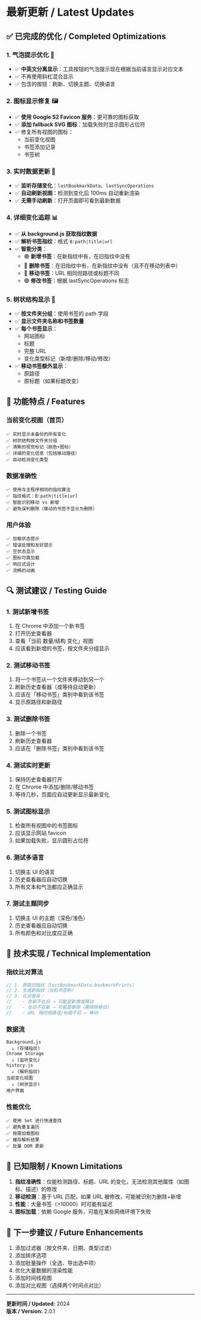# 最新更新 / Latest Updates

## ✅ 已完成的优化 / Completed Optimizations

### 1. 气泡提示优化 🔧
- ✅ **中英文分离显示**：工具按钮的气泡提示现在根据当前语言显示对应文本
- ✅ 不再使用斜杠混合显示
- ✅ 包含的按钮：刷新、切换主题、切换语言

### 2. 图标显示修复 🖼️
- ✅ **使用 Google S2 Favicon 服务**：更可靠的图标获取
- ✅ **添加 fallback SVG 图标**：加载失败时显示圆形占位符
- ✅ 修复所有视图的图标：
  - 当前变化视图
  - 书签添加记录
  - 书签树

### 3. 实时数据更新 🔄
- ✅ **监听存储变化**：`lastBookmarkData`、`lastSyncOperations`
- ✅ **自动刷新视图**：检测到变化后 100ms 自动重新渲染
- ✅ **无需手动刷新**：打开页面即可看到最新数据

### 4. 详细变化追踪 📊
- ✅ **从 background.js 获取指纹数据**
- ✅ **解析书签指纹**：格式 `B:path|title|url`
- ✅ **智能分类**：
  - 🟢 **新增书签**：在新指纹中有，在旧指纹中没有
  - 🔴 **删除书签**：在旧指纹中有，在新指纹中没有（且不在移动列表中）
  - 🔵 **移动书签**：URL 相同但路径或标题不同
  - 🟣 **修改书签**：根据 lastSyncOperations 标志

### 5. 树状结构显示 🌳
- ✅ **按文件夹分组**：使用书签的 path 字段
- ✅ **显示文件夹名称和书签数量**
- ✅ **每个书签显示**：
  - 网站图标
  - 标题
  - 完整 URL
  - 变化类型标记（新增/删除/移动/修改）
- ✅ **移动书签额外显示**：
  - 原路径
  - 原标题（如果标题改变）

## 🎯 功能特点 / Features

### 当前变化视图（首页）
```
✅ 实时显示未备份的所有变化
✅ 树状结构按文件夹分组
✅ 清晰的视觉标记（颜色+图标）
✅ 详细的变化信息（包括移动路径）
✅ 自动检测变化类型
```

### 数据准确性
```
✅ 使用与主程序相同的指纹算法
✅ 指纹格式：B:path|title|url
✅ 智能识别移动 vs 新增
✅ 避免误判删除（移动的书签不显示为删除）
```

### 用户体验
```
✅ 加载状态提示
✅ 错误处理和友好提示
✅ 空状态显示
✅ 图标可靠加载
✅ 响应式设计
✅ 流畅的动画
```

## 🔍 测试建议 / Testing Guide

### 1. 测试新增书签
1. 在 Chrome 中添加一个新书签
2. 打开历史查看器
3. 查看「当前 数量/结构 变化」视图
4. 应该看到新增的书签，按文件夹分组显示

### 2. 测试移动书签
1. 将一个书签从一个文件夹移动到另一个
2. 刷新历史查看器（或等待自动更新）
3. 应该在「移动书签」类别中看到该书签
4. 显示原路径和新路径

### 3. 测试删除书签
1. 删除一个书签
2. 刷新历史查看器
3. 应该在「删除书签」类别中看到该书签

### 4. 测试实时更新
1. 保持历史查看器打开
2. 在 Chrome 中添加/删除/移动书签
3. 等待几秒，页面应自动更新显示最新变化

### 5. 测试图标显示
1. 检查所有视图中的书签图标
2. 应该显示网站 favicon
3. 如果加载失败，显示圆形占位符

### 6. 测试多语言
1. 切换主 UI 的语言
2. 历史查看器应自动切换
3. 所有文本和气泡都应正确显示

### 7. 测试主题同步
1. 切换主 UI 的主题（深色/浅色）
2. 历史查看器应自动切换
3. 所有颜色和对比度应正确

## 📝 技术实现 / Technical Implementation

### 指纹比对算法
```javascript
// 1. 获取旧指纹（lastBookmarkData.bookmarkPrints）
// 2. 生成新指纹（当前书签树）
// 3. 比对差异：
//    - 在新不在旧 → 可能是新增或移动
//    - 在旧不在新 → 可能是删除（需排除移动）
//    - URL 相同但路径/标题不同 → 移动
```

### 数据流
```
Background.js
  ↓ (存储指纹)
Chrome Storage
  ↓ (监听变化)
history.js
  ↓ (解析指纹)
当前变化视图
  ↓ (树状显示)
用户界面
```

### 性能优化
```
✅ 使用 Set 进行快速查找
✅ 避免重复遍历
✅ 按需加载图标
✅ 缓存解析结果
✅ 批量 DOM 更新
```

## 🐛 已知限制 / Known Limitations

1. **指纹准确性**：仅能检测路径、标题、URL 的变化，无法检测其他属性（如图标、描述）的修改
2. **移动检测**：基于 URL 匹配，如果 URL 被修改，可能被识别为删除+新增
3. **性能**：大量书签（>10000）时可能有延迟
4. **图标加载**：依赖 Google 服务，可能在某些网络环境下失败

## 🚀 下一步建议 / Future Enhancements

1. 添加过滤器（按文件夹、日期、类型过滤）
2. 添加排序选项
3. 添加批量操作（全选、导出选中项）
4. 优化大量数据的渲染性能
5. 添加时间线视图
6. 添加对比视图（选择两个时间点对比）

---

**更新时间 / Updated:** 2024  
**版本 / Version:** 2.0.1
